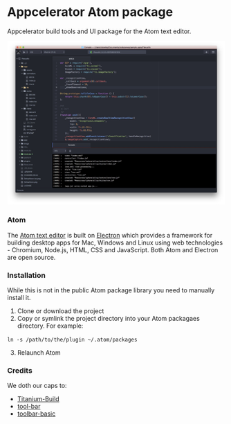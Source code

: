 # Appcelerator Atom package

Appcelerator build tools and UI package for the Atom text editor.

![Screenshot](images/screenshot.jpg)

### Atom

The [Atom text editor](https://atom.io) is built on [Electron](http://electron.atom.io) which provides a framework for building desktop apps for Mac, Windows and Linux using web technologies - Chromium, Node.js, HTML, CSS and JavaScript. Both Atom and Electron are open source.

### Installation

While this is not in the public Atom package library you need to manually install it.

1. Clone or download the project
2. Copy or symlink the project directory into your Atom packagaes directory. For example:

`ln -s /path/to/the/plugin ~/.atom/packages`

3. Relaunch Atom

### Credits

We doth our caps to:

* [Titanium-Build](https://github.com/HazemKhaled/Titanium-Build)
* [tool-bar](https://github.com/suda/tool-bar)
* [toolbar-basic](https://github.com/mattlovaglio/toolbar-basic)

